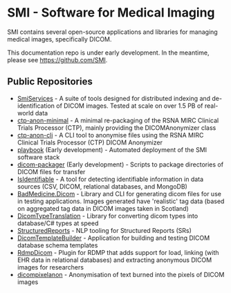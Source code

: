 # SMI - Software for Medical Imaging

SMI contains several open-source applications and libraries for managing medical images, specifically DICOM.

This documentation repo is under early development. In the meantime, please see https://github.com/SMI.

## Public Repositories

- [SmiServices](https://github.com/SMI/SmiServices) - A suite of tools designed for distributed indexing and de-identification of DICOM images. Tested at scale on over 1.5 PB of real-world data
- [ctp-anon-minimal](https://github.com/SMI/ctp-anon-minimal) - A minimal re-packaging of the RSNA MIRC Clinical Trials Processor (CTP), mainly providing the DICOMAnonymizer class
- [ctp-anon-cli](https://github.com/SMI/ctp-anon-cli) - A CLI tool to anonymise files using the RSNA MIRC Clinical Trials Processor (CTP) DICOM Anonymizer
- [playbook](https://github.com/SMI/playbook) (Early development) - Automated deployment of the SMI software stack
- [dicom-packager](https://github.com/SMI/dicom-packager) (Early development) - Scripts to package directories of DICOM files for transfer
- [IsIdentifiable](https://github.com/SMI/IsIdentifiable) - A tool for detecting identifiable information in data sources (CSV, DICOM, relational databases, and MongoDB)
- [BadMedicine.Dicom](https://github.com/SMI/BadMedicine.Dicom) - Library and CLI for generating dicom files for use in testing applications. Images generated have 'realistic' tag data (based on aggregated tag data in DICOM images taken in Scotland)
- [DicomTypeTranslation](https://github.com/SMI/DicomTypeTranslation) - Library for converting dicom types into database/C# types at speed
- [StructuredReports](https://github.com/SMI/StructuredReports) - NLP tooling for Structured Reports (SRs)
- [DicomTemplateBuilder](https://github.com/SMI/DicomTemplateBuilder) - Application for building and testing DICOM database schema templates
- [RdmpDicom](https://github.com/SMI/RdmpDicom) - Plugin for RDMP that adds support for load, linking (with EHR data in relational databases) and extracting anonymous DICOM images for researchers
- [dicompixelanon](https://github.com/SMI/dicompixelanon) - Anonymisation of text burned into the pixels of DICOM images

